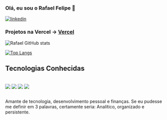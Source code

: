 ### Olá, eu sou o Rafael Felipe 👋

[![linkedin](https://img.shields.io/badge/LinkedIn-0077B5?style=for-the-badge&logo=linkedin&logoColor=white)](https://www.linkedin.com/in/rafaelmoreirawb/)
### Projetos na Vercel -> [Vercel](https://vercel.com/rafaelfelipe6)

![Rafael GitHub stats](https://github-readme-stats.vercel.app/api?username=rafaelfelipe6&show_icons=true&theme=dracula)

[![Top Langs](https://github-readme-stats.vercel.app/api/top-langs/?username=rafaelfelipe6)](https://github.com/rafaelfelipe6/github-readme-stats)

## Tecnologias Conhecidas

<div style="display: inline_block"><br/>
    <img align="center" alt"html5" src="https://img.shields.io/badge/HTML5-E34F26?style=for-the-badge&logo=html5&logoColor=white"/>
    <img align="center" alt"html5" src="https://img.shields.io/badge/CSS3-1572B6?style=for-the-badge&logo=css3&logoColor=white"/>
    <img align="center" alt"html5" src="https://img.shields.io/badge/JavaScript-F7DF1E?style=for-the-badge&logo=javascript&logoColor=black"/>
    <img align="center" alt"html5" src="https://img.shields.io/badge/Python-14354C?style=for-the-badge&logo=python&logoColor=white"/>
</div><br>

Amante de tecnologia, desenvolvimento pessoal e finanças. Se eu pudesse me definir em 3 palavras, certamente seria: Analítico, organizado e persistente.

